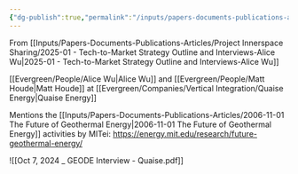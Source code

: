 ```yaml
---
{"dg-publish":true,"permalink":"/inputs/papers-documents-publications-articles/project-innerspace-sharing/company-interviews/2024-10-07-geode-interview-quaise/"}
---
```


From [[Inputs/Papers-Documents-Publications-Articles/Project Innerspace Sharing/2025-01 - Tech-to-Market Strategy Outline and Interviews-Alice Wu\|2025-01 - Tech-to-Market Strategy Outline and Interviews-Alice Wu]]

[[Evergreen/People/Alice Wu\|Alice Wu]] and [[Evergreen/People/Matt Houde\|Matt Houde]] at [[Evergreen/Companies/Vertical Integration/Quaise Energy\|Quaise Energy]]


Mentions the [[Inputs/Papers-Documents-Publications-Articles/2006-11-01 The Future of Geothermal Energy\|2006-11-01 The Future of Geothermal Energy]] activities by MITei:
https://energy.mit.edu/research/future-geothermal-energy/


![[Oct 7, 2024 _ GEODE Interview - Quaise.pdf]]